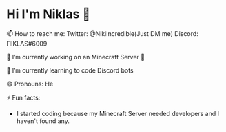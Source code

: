 # Hi I'm Niklas 👋

📫 How to reach me:
Twitter: @NikiIncredible(Just DM me)
Discord: ПIKLΛS#6009

🔭 I’m currently working on an Minecraft Server 😬

🌱 I’m currently learning to code Discord bots

😄 Pronouns: He

⚡ Fun facts:
- I started coding because my Minecraft Server needed developers and I haven't found any.

<!--
**NIkiIncredible/NikiIncredible** is a ✨ _special_ ✨ repository because its `README.md` (this file) appears on your GitHub profile.

Here are some ideas to get you started:

- 🔭 I’m currently working on ...
- 🌱 I’m currently learning ...
- 👯 I’m looking to collaborate on ...
- 🤔 I’m looking for help with ...
- 💬 Ask me about ...
- 📫 How to reach me: ...
- 😄 Pronouns: ...
- ⚡ Fun fact: ...
-->
